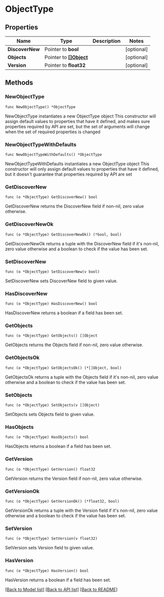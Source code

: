 # ObjectType

## Properties

Name | Type | Description | Notes
------------ | ------------- | ------------- | -------------
**DiscoverNew** | Pointer to **bool** |  | [optional] 
**Objects** | Pointer to [**[]Object**](Object.md) |  | [optional] 
**Version** | Pointer to **float32** |  | [optional] 

## Methods

### NewObjectType

`func NewObjectType() *ObjectType`

NewObjectType instantiates a new ObjectType object
This constructor will assign default values to properties that have it defined,
and makes sure properties required by API are set, but the set of arguments
will change when the set of required properties is changed

### NewObjectTypeWithDefaults

`func NewObjectTypeWithDefaults() *ObjectType`

NewObjectTypeWithDefaults instantiates a new ObjectType object
This constructor will only assign default values to properties that have it defined,
but it doesn't guarantee that properties required by API are set

### GetDiscoverNew

`func (o *ObjectType) GetDiscoverNew() bool`

GetDiscoverNew returns the DiscoverNew field if non-nil, zero value otherwise.

### GetDiscoverNewOk

`func (o *ObjectType) GetDiscoverNewOk() (*bool, bool)`

GetDiscoverNewOk returns a tuple with the DiscoverNew field if it's non-nil, zero value otherwise
and a boolean to check if the value has been set.

### SetDiscoverNew

`func (o *ObjectType) SetDiscoverNew(v bool)`

SetDiscoverNew sets DiscoverNew field to given value.

### HasDiscoverNew

`func (o *ObjectType) HasDiscoverNew() bool`

HasDiscoverNew returns a boolean if a field has been set.

### GetObjects

`func (o *ObjectType) GetObjects() []Object`

GetObjects returns the Objects field if non-nil, zero value otherwise.

### GetObjectsOk

`func (o *ObjectType) GetObjectsOk() (*[]Object, bool)`

GetObjectsOk returns a tuple with the Objects field if it's non-nil, zero value otherwise
and a boolean to check if the value has been set.

### SetObjects

`func (o *ObjectType) SetObjects(v []Object)`

SetObjects sets Objects field to given value.

### HasObjects

`func (o *ObjectType) HasObjects() bool`

HasObjects returns a boolean if a field has been set.

### GetVersion

`func (o *ObjectType) GetVersion() float32`

GetVersion returns the Version field if non-nil, zero value otherwise.

### GetVersionOk

`func (o *ObjectType) GetVersionOk() (*float32, bool)`

GetVersionOk returns a tuple with the Version field if it's non-nil, zero value otherwise
and a boolean to check if the value has been set.

### SetVersion

`func (o *ObjectType) SetVersion(v float32)`

SetVersion sets Version field to given value.

### HasVersion

`func (o *ObjectType) HasVersion() bool`

HasVersion returns a boolean if a field has been set.


[[Back to Model list]](../README.md#documentation-for-models) [[Back to API list]](../README.md#documentation-for-api-endpoints) [[Back to README]](../README.md)


